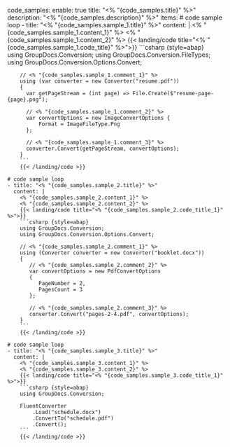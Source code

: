 code_samples:
  enable: true
  title: "<% "{code_samples.title}" %>"
  description: "<% "{code_samples.description}" %>"
  items:
    # code sample loop
    - title: "<% "{code_samples.sample_1.title}" %>"
      content: |
        <% "{code_samples.sample_1.content_1}" %> 
        <% "{code_samples.sample_1.content_2}" %>
        {{< landing/code title="<% "{code_samples.sample_1.code_title}" %>">}}
        ```csharp {style=abap}   
        using GroupDocs.Conversion;
        using GroupDocs.Conversion.FileTypes;
        using GroupDocs.Conversion.Options.Convert;

        // <% "{code_samples.sample_1.comment_1}" %>
        using (var converter = new Converter("resume.pdf"))
        {
          var getPageStream = (int page) => File.Create($"resume-page-{page}.png");

          // <% "{code_samples.sample_1.comment_2}" %>
          var convertOptions = new ImageConvertOptions { 
              Format = ImageFileType.Png
          };
          
          // <% "{code_samples.sample_1.comment_3}" %>
          converter.Convert(getPageStream, convertOptions);
        }
        ```
        {{< /landing/code >}}

    # code sample loop
    - title: "<% "{code_samples.sample_2.title}" %>"
      content: |
        <% "{code_samples.sample_2.content_1}" %> 
        <% "{code_samples.sample_2.content_2}" %>
        {{< landing/code title="<% "{code_samples.sample_2.code_title_1}" %>">}}
        ```csharp {style=abap}   
        using GroupDocs.Conversion;
        using GroupDocs.Conversion.Options.Convert;
        
        // <% "{code_samples.sample_2.comment_1}" %>
        using (Converter converter = new Converter("booklet.docx"))
        {
           // <% "{code_samples.sample_2.comment_2}" %>
           var convertOptions = new PdfConvertOptions 
           { 
              PageNumber = 2, 
              PagesCount = 3 
           };

           // <% "{code_samples.sample_2.comment_3}" %>                                     
           converter.Convert("pages-2-4.pdf", convertOptions);
        }  
        ```
        {{< /landing/code >}}

    # code sample loop
    - title: "<% "{code_samples.sample_3.title}" %>"
      content: |
        <% "{code_samples.sample_3.content_1}" %> 
        <% "{code_samples.sample_3.content_2}" %>
        {{< landing/code title="<% "{code_samples.sample_3.code_title_1}" %>">}}
        ```csharp {style=abap}  
        using GroupDocs.Conversion;

        FluentConverter
            .Load("schedule.docx")
            .ConvertTo("schedule.pdf")
            .Convert();
        ```
        {{< /landing/code >}}